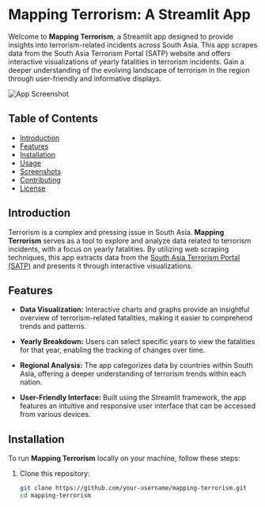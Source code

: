 # Mapping Terrorism: A Streamlit App

Welcome to **Mapping Terrorism**, a Streamlit app designed to provide insights into terrorism-related incidents across South Asia. This app scrapes data from the South Asia Terrorism Portal (SATP) website and offers interactive visualizations of yearly fatalities in terrorism incidents. Gain a deeper understanding of the evolving landscape of terrorism in the region through user-friendly and informative displays.

![App Screenshot](screenshots/app_screenshot.png)

## Table of Contents

- [Introduction](#introduction)
- [Features](#features)
- [Installation](#installation)
- [Usage](#usage)
- [Screenshots](#screenshots)
- [Contributing](#contributing)
- [License](#license)

## Introduction

Terrorism is a complex and pressing issue in South Asia. **Mapping Terrorism** serves as a tool to explore and analyze data related to terrorism incidents, with a focus on yearly fatalities. By utilizing web scraping techniques, this app extracts data from the [South Asia Terrorism Portal (SATP)](www.satp.org) and presents it through interactive visualizations.

## Features

- **Data Visualization:** Interactive charts and graphs provide an insightful overview of terrorism-related fatalities, making it easier to comprehend trends and patterns.

- **Yearly Breakdown:** Users can select specific years to view the fatalities for that year, enabling the tracking of changes over time.

- **Regional Analysis:** The app categorizes data by countries within South Asia, offering a deeper understanding of terrorism trends within each nation.

- **User-Friendly Interface:** Built using the Streamlit framework, the app features an intuitive and responsive user interface that can be accessed from various devices.

## Installation

To run **Mapping Terrorism** locally on your machine, follow these steps:

1. Clone this repository:
   ```bash
   git clone https://github.com/your-username/mapping-terrorism.git
   cd mapping-terrorism
